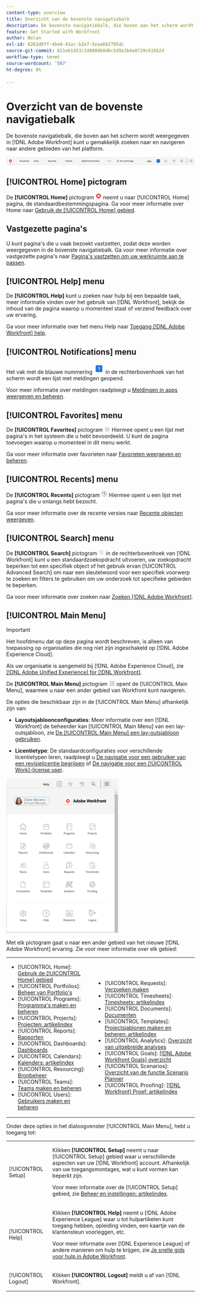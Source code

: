 ```yaml
---
content-type: overview
title: Overzicht van de bovenste navigatiebalk
description: De bovenste navigatiebalk, die boven aan het scherm wordt weergegeven in het nieuwe [!DNL Adobe Workfront] beleving—biedt u de mogelijkheid om gemakkelijk naar andere delen van het platform te zoeken en ernaar te navigeren.
feature: Get Started with Workfront
author: Nolan
exl-id: 6262d0ff-4be0-41ac-b2e7-5eaa6b2795dc
source-git-commit: 811eb1453c140808b0d6c5d9a3b4a0729cb16b2d
workflow-type: tm+mt
source-wordcount: '567'
ht-degree: 0%

---
```


# Overzicht van de bovenste navigatiebalk

De bovenste navigatiebalk, die boven aan het scherm wordt weergegeven in [!DNL Adobe Workfront] kunt u gemakkelijk zoeken naar en navigeren naar andere gebieden van het platform.

![Bovenste navigatiebalk](assets/global-navigation-bar.png)

## [!UICONTROL Home] pictogram

De **[!UICONTROL Home]** pictogram ![](assets/home-icon.png) neemt u naar [!UICONTROL Home] pagina, de standaardbestemmingspagina. Ga voor meer informatie over Home naar [Gebruik de [!UICONTROL Home] gebied](../../workfront-basics/using-home/using-the-home-area/use-the-home-area.md).

## Vastgezette pagina&#39;s

U kunt pagina&#39;s die u vaak bezoekt vastzetten, zodat deze worden weergegeven in de bovenste navigatiebalk. Ga voor meer informatie over vastgezette pagina&#39;s naar [Pagina&#39;s vastzetten om uw werkruimte aan te passen](../../workfront-basics/the-new-workfront-experience/pin-pages.md).

## [!UICONTROL Help] menu

De **[!UICONTROL Help]** kunt u zoeken naar hulp bij een bepaalde taak, meer informatie vinden over het gebruik van [!DNL Workfront], bekijk de inhoud van de pagina waarop u momenteel staat of verzend feedback over uw ervaring.

Ga voor meer informatie over het menu Help naar [Toegang [!DNL Adobe Workfront] help](../../workfront-basics/navigate-workfront/workfront-navigation/access-workfront-help.md).

## [!UICONTROL Notifications] menu

Het vak met de blauwe nummering ![](assets/notifications-icon.png) in de rechterbovenhoek van het scherm wordt een lijst met meldingen geopend.

Voor meer informatie over meldingen raadpleegt u [Meldingen in apps weergeven en beheren](../../workfront-basics/using-notifications/view-and-manage-in-app-notifications.md).

## [!UICONTROL Favorites] menu

De **[!UICONTROL Favorites]** pictogram ![Favorieten](assets/favorites-icon-62x55.png) Hiermee opent u een lijst met pagina&#39;s in het systeem die u hebt bevoordeeld. U kunt de pagina toevoegen waarop u momenteel in dit menu werkt.

Ga voor meer informatie over favorieten naar [Favorieten weergeven en beheren](../../workfront-basics/navigate-workfront/recent-and-favorites/view-and-manage-favorites.md).

## [!UICONTROL Recents] menu

De **[!UICONTROL Recents]** pictogram ![[!UICONTROL Recents]](assets/recents-icon-40x43.png) Hiermee opent u een lijst met pagina&#39;s die u onlangs hebt bezocht.

Ga voor meer informatie over de recente versies naar [Recente objecten weergeven](../../workfront-basics/navigate-workfront/recent-and-favorites/view-recent-items.md).

## [!UICONTROL Search] menu

De **[!UICONTROL Search]** pictogram ![](assets/search-icon.png) in de rechterbovenhoek van [!DNL Workfront] kunt u een standaardzoekopdracht uitvoeren, uw zoekopdracht beperken tot een specifiek object of het gebruik ervan [!UICONTROL Advanced Search] om naar een sleutelwoord voor een specifiek voorwerp te zoeken en filters te gebruiken om uw onderzoek tot specifieke gebieden te beperken.

Ga voor meer informatie over zoeken naar [Zoeken [!DNL Adobe Workfront]](../../workfront-basics/navigate-workfront/search/search-workfront.md).

## [!UICONTROL Main Menu]

>[!IMPORTANT]
>
>Het hoofdmenu dat op deze pagina wordt beschreven, is alleen van toepassing op organisaties die nog niet zijn ingeschakeld op [!DNL Adobe Experience Cloud].
>
> Als uw organisatie is aangemeld bij [!DNL Adobe Experience Cloud], zie [[!DNL Adobe Unified Experience] for [!DNL Workfront]](/help/quicksilver/workfront-basics/navigate-workfront/workfront-navigation/adobe-unified-experience.md).

De **[!UICONTROL Main Menu]** pictogram ![Hoofdmenu](assets/main-menu-icon.png) opent de [!UICONTROL Main Menu], waarmee u naar een ander gebied van Workfront kunt navigeren.

De opties die beschikbaar zijn in de [!UICONTROL Main Menu] afhankelijk zijn van:

* **Layoutsjabloonconfiguraties**: Meer informatie over een [!DNL Workfront] de beheerder kan [!UICONTROL Main Menu] van een lay-outsjabloon, zie [De [!UICONTROL Main Menu] een lay-outsjabloon gebruiken](../../administration-and-setup/customize-workfront/use-layout-templates/customize-main-menu.md).

* **Licentietype**: De standaardconfiguraties voor verschillende licentietypen leren, raadpleegt u [De navigatie voor een gebruiker van een revisielicentie begrijpen](../../workfront-basics/navigate-workfront/workfront-navigation/reviewer-global-navigation-bar.md) of [De navigatie voor een [!UICONTROL Work]-license user](../../workfront-basics/navigate-workfront/workfront-navigation/worker-global-navigation-bar.md).

![Opties in het hoofdmenu](assets/main-menu-options-350x481.png)

Met elk pictogram gaat u naar een ander gebied van het nieuwe [!DNL Adobe Workfront] ervaring. Zie voor meer informatie over elk gebied:

<!--
<p data-mc-conditions="QuicksilverOrClassic.Draft mode">(NOTE: Update screenshot and add icons for new products/features.)</p>
-->

<table style="table-layout:auto"> 
 <col> 
 <col> 
 <tbody> 
  <tr> 
   <td> 
    <ul> 
     <li>[!UICONTROL Home]: <a href="../../workfront-basics/using-home/using-the-home-area/use-the-home-area.md" class="MCXref xref">Gebruik de [!UICONTROL Home] gebied</a></li> 
     <li>[!UICONTROL Portfolios]: <a href="../../manage-work/portfolios/portfolio-management-overview.md" class="MCXref xref">Beheer van Portfolio's</a></li> 
     <li>[!UICONTROL Programs]: <a href="../../manage-work/portfolios/create-and-manage-programs/create-and-manage-programs.md" class="MCXref xref">Programma's maken en beheren </a></li> 
     <li>[!UICONTROL Projects]: <a href="../../manage-work/projects/projects-overview.md" class="MCXref xref">Projecten: artikelindex</a></li> 
     <li>[!UICONTROL Reports]: <a href="../../reports-and-dashboards/reports/reports-overview.md" class="MCXref xref">Rapporten</a></li> 
     <li>[!UICONTROL Dashboards]: <a href="../../reports-and-dashboards/dashboards/dashboards-overview.md" class="MCXref xref">Dashboards</a></li> 
     <li>[!UICONTROL Calendars]: <a href="../../reports-and-dashboards/reports/calendars/calendars.md" class="MCXref xref">Kalenders: artikelindex</a></li> 
     <li>[!UICONTROL Resourcing]: <a href="../../resource-mgmt/resource-mgmt-overview/resource-management-overview.md" class="MCXref xref">Bronbeheer </a></li> 
     <li>[!UICONTROL Teams]: <a href="../../people-teams-and-groups/create-and-manage-teams/create-and-mange-teams.md" class="MCXref xref">Teams maken en beheren</a></li> 
     <li>[!UICONTROL Users]: <a href="../../administration-and-setup/add-users/create-and-manage-users/create-and-manage-users.md" class="MCXref xref">Gebruikers maken en beheren</a></li> 
    </ul> </td> 
   <td> 
    <ul> 
     <li>[!UICONTROL Requests]: <a href="../../manage-work/requests/create-requests/create-requests.md" class="MCXref xref">Verzoeken maken</a></li> 
     <li>[!UICONTROL Timesheets]: <a href="../../timesheets/timesheets-all.md" class="MCXref xref">Timesheets: artikelindex</a></li> 
     <li>[!UICONTROL Documents]: <a href="../../documents/documents-overview.md" class="MCXref xref">Documenten</a></li> 
     <li>[!UICONTROL Templates]: <a href="../../manage-work/projects/create-and-manage-templates/create-manage-templates.md" class="MCXref xref">Projectsjablonen maken en beheren: artikelindex</a></li> 
     <li>[!UICONTROL Analytics]: <a href="../../enhanced-analytics/enhanced-analytics-overview.md" class="MCXref xref">Overzicht van uitgebreide analyses</a></li> 
     <li>[!UICONTROL Goals]: <a href="../../workfront-goals/goal-management/wf-goals-overview.md" class="MCXref xref">[!DNL Adobe Workfront Goals] overzicht</a></li> 
     <li>[!UICONTROL Scenarios]: <a href="../../scenario-planner/scenario-planner-overview.md" class="MCXref xref">Overzicht van de functie Scenario Planner</a></li> 
     <li>[!UICONTROL Proofing]: <a href="../../workfront-proof/workfront-proof.md" class="MCXref xref">[!DNL Workfront] Proef: artikelindex</a></li> 
    </ul> </td> 
  </tr> 
 </tbody> 
</table>

Onder deze opties in het dialoogvenster [!UICONTROL Main Menu], hebt u toegang tot:

<table style="table-layout:auto"> 
 <col> 
 <col> 
 <tbody> 
  <tr> 
   <td> <p class="bold">[!UICONTROL Setup]</p> </td> 
   <td> <p>Klikken <b>[!UICONTROL Setup]</b> neemt u naar [!UICONTROL Setup] gebied waar u verschillende aspecten van uw [!DNL Workfront] account. Afhankelijk van uw toegangsmontages, wat u kunt vormen kan beperkt zijn.</p> <p>Voor meer informatie over de [!UICONTROL Setup] gebied, zie <a href="../../administration-and-setup/administration-and-setup.md" class="MCXref xref">Beheer en instellingen: artikelindex</a>.</p> </td> 
  </tr> 
  <tr> 
   <td> <p class="bold">[!UICONTROL Help]</p> </td> 
   <td> <p>Klikken <b>[!UICONTROL Help]</b> neemt u [!DNL Adobe Experience League] waar u tot hulpartikelen kunt toegang hebben, opleiding vinden, een kaartje van de klantensteun voorleggen, etc.</p> <p>Voor meer informatie over [!DNL Experience League] of andere manieren om hulp te krijgen, zie <a href="../../workfront-basics/tips-tricks-and-troubleshooting/guide-for-help-in-workfront.md" class="MCXref xref">Je snelle gids voor hulp in Adobe Workfront</a>.</p> </td> 
  </tr>

<tr> 
   <td> <p class="bold">[!UICONTROL Logout]</p> </td> 
   <td>Klikken <b>[!UICONTROL Logout]</b> meldt u af van [!DNL Workfront].</td> 
  </tr> 
 </tbody> 
</table>
